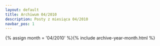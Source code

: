 ```yaml
---
layout: default
title: Archiwum 04/2010
description: Posty z miesiąca 04/2010
navbar_pos: 1
---
```

{% assign month = '04/2010' %}{% include archive-year-month.html %}
